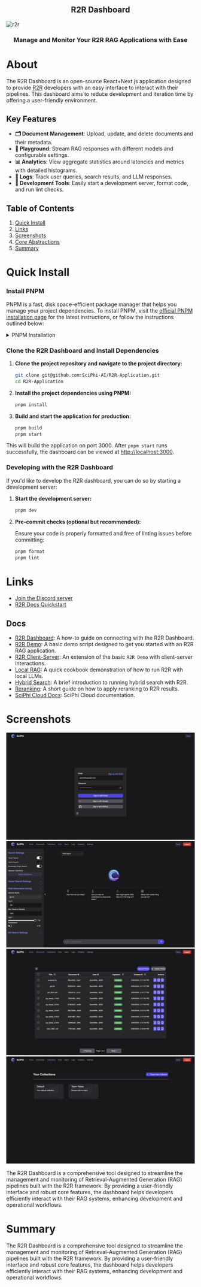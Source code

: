 <h2 align="center">
R2R Dashboard
</h2>
<img width="1041" alt="r2r" src="https://github.com/user-attachments/assets/b6ee6a78-5d37-496d-ae10-ce18eee7a1d6">
<h3 align="center">
Manage and Monitor Your R2R RAG Applications with Ease
</h3>

# About

The R2R Dashboard is an open-source React+Next.js application designed to provide [R2R](https://github.com/SciPhi-AI/R2R) developers with an easy interface to interact with their pipelines. This dashboard aims to reduce development and iteration time by offering a user-friendly environment.

## Key Features

- **🗂️ Document Management**: Upload, update, and delete documents and their metadata.
- **🛝 Playground**: Stream RAG responses with different models and configurable settings.
- **📊 Analytics**: View aggregate statistics around latencies and metrics with detailed histograms.
- **📜 Logs**: Track user queries, search results, and LLM responses.
- **🔧 Development Tools**: Easily start a development server, format code, and run lint checks.

## Table of Contents

1. [Quick Install](#quick-install)
2. [Links](#links)
3. [Screenshots](#screenshots)
4. [Core Abstractions](#core-abstractions)
5. [Summary](#summary)

# Quick Install

### Install PNPM

PNPM is a fast, disk space-efficient package manager that helps you manage your project dependencies. To install PNPM, visit the [official PNPM installation page](https://pnpm.io/installation) for the latest instructions, or follow the instructions outlined below:

<details>
<summary>PNPM Installation</summary>

For Unix-based systems (Linux, macOS):

```bash
curl -fsSL https://get.pnpm.io/install.sh | sh -
```

For Windows:

```powershell
iwr https://get.pnpm.io/install.ps1 -useb | iex
```

After installing PNPM, you may need to add it to your system's PATH. Follow the instructions provided on the PNPM installation page to ensure it's properly set up.

</details>

### Clone the R2R Dashboard and Install Dependencies

1. **Clone the project repository and navigate to the project directory:**

   ```bash
   git clone git@github.com:SciPhi-AI/R2R-Application.git
   cd R2R-Application
   ```

2. **Install the project dependencies using PNPM:**

   ```bash
   pnpm install
   ```

3. **Build and start the application for production:**

   ```bash
   pnpm build
   pnpm start
   ```

This will build the application on port 3000. After `pnpm start` runs successfully, the dashboard can be viewed at [http://localhost:3000](http://localhost:3000).

### Developing with the R2R Dashboard

If you'd like to develop the R2R dashboard, you can do so by starting a development server:

1. **Start the development server:**

   ```bash
   pnpm dev
   ```

2. **Pre-commit checks (optional but recommended):**

   Ensure your code is properly formatted and free of linting issues before committing:

   ```bash
   pnpm format
   pnpm lint
   ```

# Links

- [Join the Discord server](https://discord.gg/p6KqD2kjtB)
- [R2R Docs Quickstart](https://r2r-docs.sciphi.ai/getting-started/quick-install)

## Docs

- [R2R Dashboard](https://r2r-docs.sciphi.ai/cookbooks/dashboard): A how-to guide on connecting with the R2R Dashboard.
- [R2R Demo](https://r2r-docs.sciphi.ai/getting-started/r2r-demo): A basic demo script designed to get you started with an R2R RAG application.
- [R2R Client-Server](https://r2r-docs.sciphi.ai/cookbooks/client-server): An extension of the basic `R2R Demo` with client-server interactions.
- [Local RAG](https://r2r-docs.sciphi.ai/cookbooks/local-rag): A quick cookbook demonstration of how to run R2R with local LLMs.
- [Hybrid Search](https://r2r-docs.sciphi.ai/cookbooks/hybrid-search): A brief introduction to running hybrid search with R2R.
- [Reranking](https://r2r-docs.sciphi.ai/cookbooks/rerank-search): A short guide on how to apply reranking to R2R results.
- [SciPhi Cloud Docs](https://docs.sciphi.ai/): SciPhi Cloud documentation.

# Screenshots

![Login](assets/login.png)
![Chat](assets/chat.png)
![Documents](assets/documents.png)
![Collections](assets/collections.png)

The R2R Dashboard is a comprehensive tool designed to streamline the management and monitoring of Retrieval-Augmented Generation (RAG) pipelines built with the R2R framework. By providing a user-friendly interface and robust core features, the dashboard helps developers efficiently interact with their RAG systems, enhancing development and operational workflows.

# Summary

The R2R Dashboard is a comprehensive tool designed to streamline the management and monitoring of Retrieval-Augmented Generation (RAG) pipelines built with the R2R framework. By providing a user-friendly interface and robust core features, the dashboard helps developers efficiently interact with their RAG systems, enhancing development and operational workflows.
